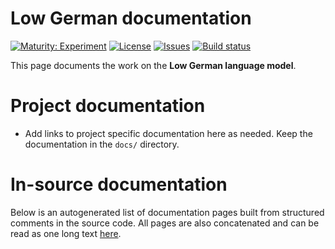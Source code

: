 # Low German documentation

[![Maturity: Experiment](https://img.shields.io/badge/Maturity-Experiment-black.svg)](https://giellalt.github.io/MaturityClassification.html)
[![License](https://img.shields.io/github/license/giellalt/template-lang-nds)](https://raw.githubusercontent.com/giellalt/lang-nds/develop/LICENSE)
[![Issues](https://img.shields.io/github/issues/giellalt/lang-nds)](https://github.com/giellalt/lang-nds/issues)
[![Build status](https://github.com/giellalt/lang-nds/workflows/Speller%20CI+CD/badge.svg)](https://github.com/giellalt/lang-nds/actions)

This page documents the work on the **Low German language model**. 

# Project documentation

* Add links to project specific documentation here as needed. Keep the documentation in the `docs/` directory.

# In-source documentation

Below is an autogenerated list of documentation pages built from structured comments in the source code. All pages are also concatenated and can be read as one long text [here](nds.md).
